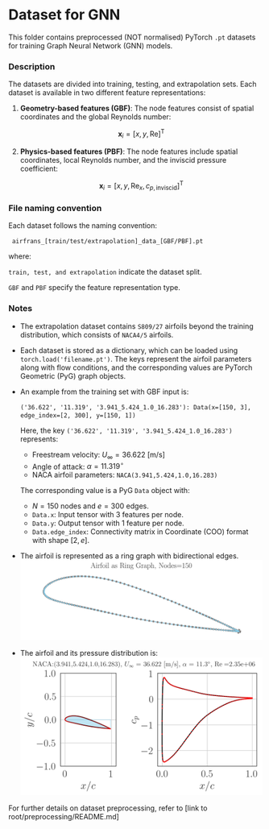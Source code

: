# Dataset for GNN

This folder contains preprocessed (NOT normalised) PyTorch `.pt` datasets for training Graph Neural Network (GNN) models.

### Description

The datasets are divided into training, testing, and extrapolation sets. Each dataset is available in two different feature representations:

1. **Geometry-based features (GBF)**: The node features consist of spatial coordinates and the global Reynolds number:

   $$
   \mathbf{x}_i = [x, y, \mathrm{Re}]^\mathrm{T}
   $$

2. **Physics-based features (PBF)**: The node features include spatial coordinates, local Reynolds number, and the inviscid pressure coefficient:

   $$
   \mathbf{x}_i = [x, y, \mathrm{Re}_x, c_{p,\mathrm{inviscid}}]^\mathrm{T}
   $$


### File naming convention

Each dataset follows the naming convention:

```
 airfrans_[train/test/extrapolation]_data_[GBF/PBF].pt
```

where:

`train, test, and extrapolation` indicate the dataset split.

`GBF` and `PBF` specify the feature representation type.

### Notes

- The extrapolation dataset contains $\texttt{S809/27}$ airfoils beyond the training distribution, which consists of $\texttt{NACA4/5}$ airfoils.

- Each dataset is stored as a dictionary, which can be loaded using `torch.load('filename.pt')`. The keys represent the airfoil parameters along with flow conditions, and the corresponding values are PyTorch Geometric (PyG) graph objects.

- An example from the training set with GBF input is:

  ```
  ('36.622', '11.319', '3.941_5.424_1.0_16.283'): Data(x=[150, 3], edge_index=[2, 300], y=[150, 1])
  ```

  Here, the key `('36.622', '11.319', '3.941_5.424_1.0_16.283')` represents:

  - Freestream velocity: $U_{\infty} = 36.622 \ \mathrm{[m/s]}$
  - Angle of attack: $\alpha = 11.319 ^ {\circ}$
  - NACA airfoil parameters: $\texttt{NACA(3.941,5.424,1.0,16.283)}$

  The corresponding value is a PyG `Data` object with:

  - $N = 150$ nodes and $e = 300$ edges.
  - `Data.x`: Input tensor with 3 features per node.
  - `Data.y`: Output tensor with 1 feature per node.
  - `Data.edge_index`: Connectivity matrix in Coordinate (COO) format with shape $[2, e]$.

- The airfoil is represented as a ring graph with bidirectional edges.
![Alt Image Text](/images/example_airfoil_graph.png "Airfoil Graph")

- The airfoil and its pressure distribution is:
![Alt Image Text](/images/example_input_output.png "Airfoil and pressure distribution")


For further details on dataset preprocessing, refer to [link to root/preprocessing/README.md]
